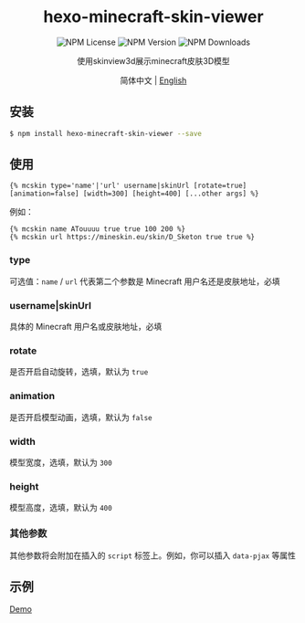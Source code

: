 <div align = center>
  <h1>hexo-minecraft-skin-viewer</h1>
  <img alt="NPM License" src="https://img.shields.io/npm/l/hexo-minecraft-skin-viewer">
  <img alt="NPM Version" src="https://img.shields.io/npm/v/hexo-minecraft-skin-viewer">
  <img alt="NPM Downloads" src="https://img.shields.io/npm/dt/hexo-minecraft-skin-viewer">
  <p align="center">
  使用skinview3d展示minecraft皮肤3D模型
  </p>

简体中文 | [English](https://github.com/D-Sketon/hexo-minecraft-skin-viewer/blob/main/README.en.md)

</div>

## 安装

```bash
$ npm install hexo-minecraft-skin-viewer --save
```

## 使用

```
{% mcskin type='name'|'url' username|skinUrl [rotate=true] [animation=false] [width=300] [height=400] [...other args] %}
```

例如：

```
{% mcskin name ATouuuu true true 100 200 %}
{% mcskin url https://mineskin.eu/skin/D_Sketon true true %}
```

### type

可选值：`name` / `url`
代表第二个参数是 Minecraft 用户名还是皮肤地址，必填

### username|skinUrl

具体的 Minecraft 用户名或皮肤地址，必填

### rotate

是否开启自动旋转，选填，默认为 `true`

### animation

是否开启模型动画，选填，默认为 `false`

### width

模型宽度，选填，默认为 `300`

### height

模型高度，选填，默认为 `400`

### 其他参数

其他参数将会附加在插入的 `script` 标签上。例如，你可以插入 `data-pjax` 等属性

## 示例

[Demo](https://d-sketon.github.io/20220902/hexo-mcskin-demo/)
